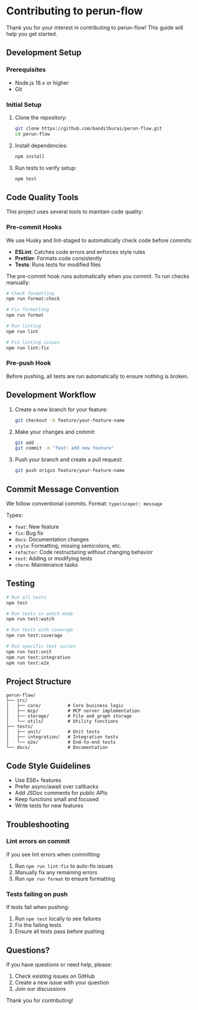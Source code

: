 # Contributing to perun-flow

Thank you for your interest in contributing to perun-flow! This guide will help you get started.

## Development Setup

### Prerequisites

- Node.js 18.x or higher
- Git

### Initial Setup

1. Clone the repository:

   ```bash
   git clone https://github.com/banditburai/perun-flow.git
   cd perun-flow
   ```

2. Install dependencies:

   ```bash
   npm install
   ```

3. Run tests to verify setup:
   ```bash
   npm test
   ```

## Code Quality Tools

This project uses several tools to maintain code quality:

### Pre-commit Hooks

We use Husky and lint-staged to automatically check code before commits:

- **ESLint**: Catches code errors and enforces style rules
- **Prettier**: Formats code consistently
- **Tests**: Runs tests for modified files

The pre-commit hook runs automatically when you commit. To run checks manually:

```bash
# Check formatting
npm run format:check

# Fix formatting
npm run format

# Run linting
npm run lint

# Fix linting issues
npm run lint:fix
```

### Pre-push Hook

Before pushing, all tests are run automatically to ensure nothing is broken.

## Development Workflow

1. Create a new branch for your feature:

   ```bash
   git checkout -b feature/your-feature-name
   ```

2. Make your changes and commit:

   ```bash
   git add .
   git commit -m "feat: add new feature"
   ```

3. Push your branch and create a pull request:
   ```bash
   git push origin feature/your-feature-name
   ```

## Commit Message Convention

We follow conventional commits. Format: `type(scope): message`

Types:

- `feat`: New feature
- `fix`: Bug fix
- `docs`: Documentation changes
- `style`: Formatting, missing semicolons, etc.
- `refactor`: Code restructuring without changing behavior
- `test`: Adding or modifying tests
- `chore`: Maintenance tasks

## Testing

```bash
# Run all tests
npm test

# Run tests in watch mode
npm run test:watch

# Run tests with coverage
npm run test:coverage

# Run specific test suites
npm run test:unit
npm run test:integration
npm run test:e2e
```

## Project Structure

```
perun-flow/
├── src/
│   ├── core/          # Core business logic
│   ├── mcp/           # MCP server implementation
│   ├── storage/       # File and graph storage
│   └── utils/         # Utility functions
├── tests/
│   ├── unit/          # Unit tests
│   ├── integration/   # Integration tests
│   └── e2e/           # End-to-end tests
└── docs/              # Documentation
```

## Code Style Guidelines

- Use ES6+ features
- Prefer async/await over callbacks
- Add JSDoc comments for public APIs
- Keep functions small and focused
- Write tests for new features

## Troubleshooting

### Lint errors on commit

If you see lint errors when committing:

1. Run `npm run lint:fix` to auto-fix issues
2. Manually fix any remaining errors
3. Run `npm run format` to ensure formatting

### Tests failing on push

If tests fail when pushing:

1. Run `npm test` locally to see failures
2. Fix the failing tests
3. Ensure all tests pass before pushing

## Questions?

If you have questions or need help, please:

1. Check existing issues on GitHub
2. Create a new issue with your question
3. Join our discussions

Thank you for contributing!
